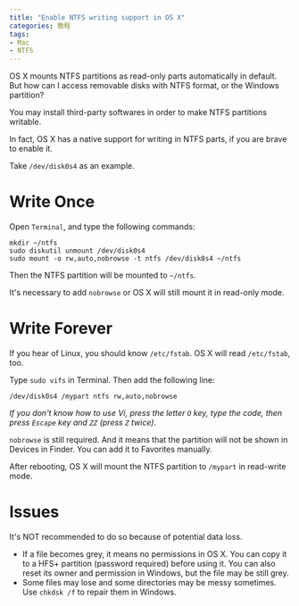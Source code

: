 ```yaml
---
title: "Enable NTFS writing support in OS X"
categories: 教程
tags:
- Mac
- NTFS
---
```

OS X mounts NTFS partitions as read-only parts automatically in default. But how can I access removable disks with NTFS format, or the Windows partition?

You may install third-party softwares in order to make NTFS partitions writable.

In fact, OS X has a native support for writing in NTFS parts, if you are brave to enable it.

<!--more-->

Take `/dev/disk0s4` as an example.

# Write Once

Open `Terminal`, and type the following commands:

	mkdir ~/ntfs
	sudo diskutil unmount /dev/disk0s4
	sudo mount -o rw,auto,nobrowse -t ntfs /dev/disk0s4 ~/ntfs

Then the NTFS partition will be mounted to `~/ntfs`.

It's necessary to add `nobrowse` or OS X will still mount it in read-only mode.

# Write Forever

If you hear of Linux, you should know `/etc/fstab`. OS X will read `/etc/fstab`, too.

Type `sudo vifs` in Terminal. Then add the following line:

	/dev/disk0s4 /mypart ntfs rw,auto,nobrowse

*If you don't know how to use Vi, press the letter `O` key, type the code, then press `Escape` key and `ZZ` (press `Z` twice).*

`nobrowse` is still required. And it means that the partition will not be shown in Devices in Finder. You can add it to Favorites manually.

After rebooting, OS X will mount the NTFS partition to `/mypart` in read-write mode.

# Issues

It's NOT recommended to do so because of potential data loss.

* If a file becomes grey, it means no permissions in OS X. You can copy it to a HFS+ partition (password required) before using it. You can also reset its owner and permission in Windows, but the file may be still grey.
* Some files may lose and some directories may be messy sometimes. Use `chkdsk /f` to repair them in Windows.
